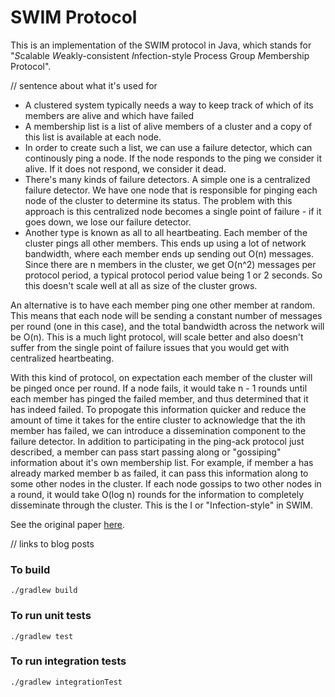 # SWIM Protocol 

This is an implementation of the SWIM protocol in Java, which stands for "*S*calable *W*eakly-consistent *I*nfection-style Process Group *M*embership Protocol".

// sentence about what it's used for
- A clustered system typically needs a way to keep track of which of its members are alive and which have failed
- A membership list is a list of alive members of a cluster and a copy of this list is available at each node.
- In order to create such a list, we can use a failure detector, which can continously ping a node. If the node responds to the ping we consider it alive. If it does not respond, we consider it dead.
- There's many kinds of failure detectors. A simple one is a centralized failure detector. We have one node that is responsible for pinging each 
node of the cluster to determine its status. The problem with this approach is this centralized node becomes a single point of failure - if it goes down, we lose our failure detector.
- Another type is known as all to all heartbeating. Each member of the cluster pings all other members. This ends up using a lot of network bandwidth, where each member ends up sending out O(n) messages. Since there are n members in the cluster, we get O(n^2) messages per protocol period, a typical protocol period value being 1 or 2 seconds. So this doesn't scale well at all as size of the cluster grows.

An alternative is to have each member ping one other member at random. This means that each node will be sending a constant number of messages per round (one in this case), and the total bandwidth across the network will be O(n).
This is a much light protocol, will scale better and also doesn't suffer from the single point of failure issues that you would get with centralized heartbeating.

With this kind of protocol, on expectation each member of the cluster will be pinged once per round. If a node fails, it would take n - 1 rounds until each member
has pinged the failed member, and thus determined that it has indeed failed. To propogate this information quicker and reduce the amount of time it takes for the
entire cluster to acknowledge that the ith member has failed, we can introduce a dissemination component to the failure detector. In addition to participating in the ping-ack protocol just described, a member can pass start passing along or "gossiping" information about it's own membership list.
For example, if member a has already marked member b as failed, it can pass this information along to some other nodes in the cluster. If each node gossips to two other nodes
in a round, it would take O(log n) rounds for the information to completely disseminate through the cluster. This is the I or "Infection-style" in SWIM. 


See the original paper [here](docs/SWIM.pdf).

// links to blog posts

### To build
`./gradlew build`

### To run unit tests
`./gradlew test`

### To run integration tests
`./gradlew integrationTest`
